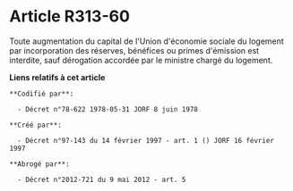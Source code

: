 # Article R313-60

Toute augmentation du capital de l'Union d'économie sociale du logement par incorporation des réserves, bénéfices ou primes
d'émission est interdite, sauf dérogation accordée par le ministre chargé du logement.

**Liens relatifs à cet article**

	**Codifié par**:

	  - Décret n°78-622 1978-05-31 JORF 8 juin 1978

	**Créé par**:

	  - Décret n°97-143 du 14 février 1997 - art. 1 () JORF 16 février 1997

	**Abrogé par**:

	  - Décret n°2012-721 du 9 mai 2012 - art. 5
